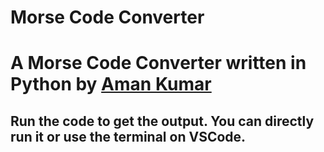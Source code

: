 # Morse Code Converter

# A Morse Code Converter written in Python by [Aman Kumar](https://github.com/amankumar100)

## Run the code to get the output. You can directly run it or use the terminal on VSCode.